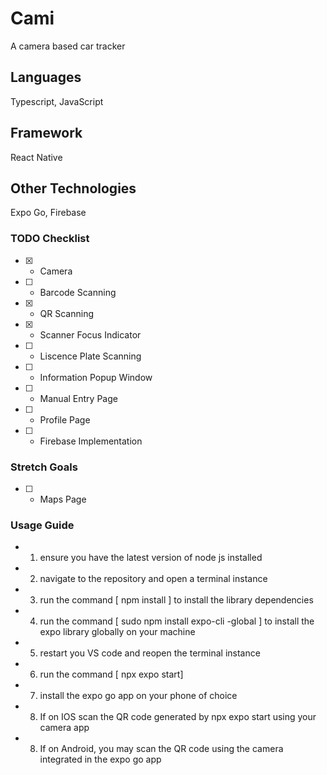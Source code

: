 # Cami
A camera based car tracker

## Languages
Typescript, JavaScript

## Framework
React Native

## Other Technologies
Expo Go, Firebase

### TODO Checklist
- [x] - Camera
- [ ] - Barcode Scanning
- [x] - QR Scanning
- [x] - Scanner Focus Indicator
- [ ] - Liscence Plate Scanning
- [ ] - Information Popup Window
- [ ] - Manual Entry Page
- [ ] - Profile Page
- [ ] - Firebase Implementation

### Stretch Goals
- [ ] - Maps Page

### Usage Guide
- 1. ensure you have the latest version of node js installed
- 2. navigate to the repository and open a terminal instance
- 3. run the command [ npm install ] to install the library dependencies
- 4. run the command [ sudo npm install expo-cli -global ] to install the expo library globally on your machine
- 5. restart you VS code and reopen the terminal instance
- 6. run the command [ npx expo start]
- 7. install the expo go app on your phone of choice
- 8. If on IOS scan the QR code generated by npx expo start using your camera app
- 8. If on Android, you may scan the QR code using the camera integrated in the expo go app